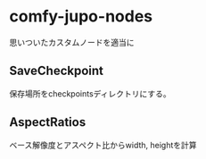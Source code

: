 # comfy-jupo-nodes

思いついたカスタムノードを適当に

## SaveCheckpoint
保存場所をcheckpointsディレクトリにする。

## AspectRatios
ベース解像度とアスペクト比からwidth, heightを計算